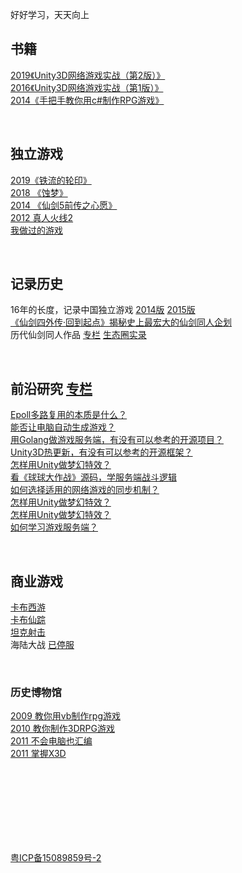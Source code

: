 好好学习，天天向上

## 书籍  
[2019《Unity3D网络游戏实战（第2版）》](https://luopeiyu.github.io/unity_net_book/)  
[2016《Unity3D网络游戏实战（第1版）》](https://item.jd.com/12015701.html)  
[2014《手把手教你用c#制作RPG游戏》](http://product.dangdang.com/23489626.html)  

<br>  
  
## 独立游戏  
[2019《铁流的轮印》](https://zhuanlan.zhihu.com/p/77809295)  
[2018 《蚀梦》 ](https://www.taptap.com/app/146551)  
[2014 《仙剑5前传之心愿》 ](http://www.pal5h.com)  
[2012 真人火线2 ](http://dev.u77.com/game/4695)  
[我做过的游戏 ](http://pal5h.com/lpygame/)  

<br>  
   
## 记录历史  
16年的长度，记录中国独立游戏 [2014版](http://games.sina.com.cn/zl/duanpian/2015-04-03/1538151.shtml) [2015版](http://www.cocoachina.com/articles/14099)  
 [《仙剑四外传·回到起点》揭秘史上最宏大的仙剑同人企划](http://news.17173.com/content/06152018/001003932.shtml)  
历代仙剑同人作品 [专栏](https://zhuanlan.zhihu.com/palfun)  [生态圈实录](https://zhuanlan.zhihu.com/p/56452556)  

<br>  
   
## 前沿研究 [专栏](https://zhuanlan.zhihu.com/pyluo)  
  [Epoll多路复用的本质是什么？](https://zhuanlan.zhihu.com/p/63179839)  
  [能否让电脑自动生成游戏？](https://zhuanlan.zhihu.com/p/55496272)  
  [用Golang做游戏服务端，有没有可以参考的开源项目？](https://zhuanlan.zhihu.com/p/66304813)  
  [Unity3D热更新，有没有可以参考的开源框架？](https://zhuanlan.zhihu.com/p/21386682)  
  [怎样用Unity做梦幻特效？](https://zhuanlan.zhihu.com/p/24371823)   
  [看《球球大作战》源码，学服务端战斗逻辑](https://zhuanlan.zhihu.com/p/26193373)  
  [如何选择适用的网络游戏的同步机制？](https://zhuanlan.zhihu.com/p/65450918)  
  [怎样用Unity做梦幻特效？](https://zhuanlan.zhihu.com/p/24371823)  
  [怎样用Unity做梦幻特效？](https://zhuanlan.zhihu.com/p/24371823)  
  [如何学习游戏服务端？](https://zhuanlan.zhihu.com/p/77791746)  

<br>  
  
## 商业游戏  
  [卡布西游](http://www.4399.com/flash/48399.htm)  
  [卡布仙踪](http://kbxz.4399.com)  
  [坦克射击](http://web.4399.com/tksj2/)  
  海陆大战 [已停服](http://game.4399sy.com/site/news/detail/hldz_2_4768.html)  


<br>  
   
### 历史博物馆  
  [2009 教你用vb制作rpg游戏](http://pal5h.com/vbrpg/)  
  [2010 教你制作3DRPG游戏](http://pal5h.com/3drpg/)  
  [2011 不会电脑也汇编](http://pan.baidu.com/s/1pJBs1mz)  
  [2011 掌握X3D](http://pal5h.com/x3d/)  

 
  
 
<br><br><br><br><br><br><br>
  
 
[粤ICP备15089859号-2](http://www.miitbeian.gov.cn/)

